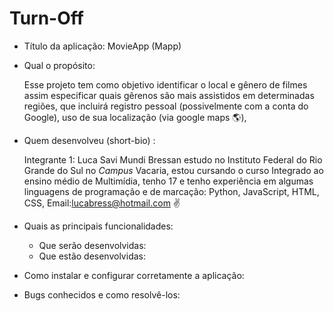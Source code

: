 # Turn-Off
 - Título da aplicação: MovieApp (Mapp)

- Qual o propósito: 

   Esse projeto tem como objetivo identificar o local e gênero de filmes assim especificar quais gêrenos são mais assistidos em determinadas regiões, que incluirá registro pessoal (possivelmente com a conta do Google), uso de sua localização (via google maps :earth_americas:),

- Quem desenvolveu (short-bio) :

  Integrante 1: Luca Savi Mundi Bressan estudo no Instituto Federal do Rio Grande do Sul no *Campus* Vacaria, estou cursando o curso Integrado ao ensino médio de Multimídia, tenho 17 e tenho experiência em algumas linguagens de programação e de marcação: Python, JavaScript, HTML, CSS, Email:lucabress@hotmail.com :v:
  
- Quais as principais funcionalidades:
    - Que serão desenvolvidas:
    - Que estão desenvolvidas:
- Como instalar e configurar corretamente a aplicação:

- Bugs conhecidos e como resolvê-los:
